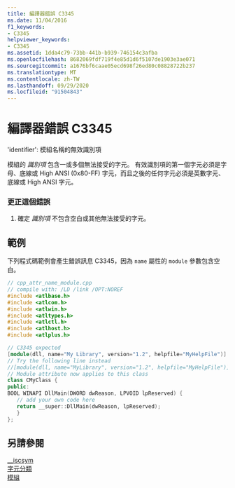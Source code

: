 ```yaml
---
title: 編譯器錯誤 C3345
ms.date: 11/04/2016
f1_keywords:
- C3345
helpviewer_keywords:
- C3345
ms.assetid: 1dda4c79-73bb-441b-b939-746154c3afba
ms.openlocfilehash: 8682069fdf719f4e85d1d6f5107de1903e3ae071
ms.sourcegitcommit: a1676bf6caae05ecd698f26ed80c08828722b237
ms.translationtype: MT
ms.contentlocale: zh-TW
ms.lasthandoff: 09/29/2020
ms.locfileid: "91504843"
---
```

# <a name="compiler-error-c3345"></a>編譯器錯誤 C3345

'identifier': 模組名稱的無效識別項

模組的 *識別項* 包含一或多個無法接受的字元。 有效識別項的第一個字元必須是字母、底線或 High ANSI (0x80-FF) 字元，而且之後的任何字元必須是英數字元、底線或 High ANSI 字元。

### <a name="to-correct-this-error"></a>更正這個錯誤

1. 確定 *識別項* 不包含空白或其他無法接受的字元。

## <a name="example"></a>範例

下列程式碼範例會產生錯誤訊息 C3345，因為 `name` 屬性的 `module` 參數包含空白。

```cpp
// cpp_attr_name_module.cpp
// compile with: /LD /link /OPT:NOREF
#include <atlbase.h>
#include <atlcom.h>
#include <atlwin.h>
#include <atltypes.h>
#include <atlctl.h>
#include <atlhost.h>
#include <atlplus.h>

// C3345 expected
[module(dll, name="My Library", version="1.2", helpfile="MyHelpFile")]
// Try the following line instead
//[module(dll, name="MyLibrary", version="1.2", helpfile="MyHelpFile")]
// Module attribute now applies to this class
class CMyClass {
public:
BOOL WINAPI DllMain(DWORD dwReason, LPVOID lpReserved) {
   // add your own code here
   return __super::DllMain(dwReason, lpReserved);
   }
};
```

## <a name="see-also"></a>另請參閱

[__iscsym](../../c-runtime-library/reference/iscsym-functions.md)<br/>
[字元分類](../../c-runtime-library/character-classification.md)<br/>
[模組](../../windows/attributes/module-cpp.md)
